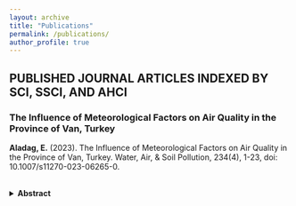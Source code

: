 ```yaml
---
layout: archive
title: "Publications"
permalink: /publications/
author_profile: true
---
```

## PUBLISHED JOURNAL ARTICLES INDEXED BY SCI, SSCI, AND AHCI

### The Influence of Meteorological Factors on Air Quality in the Province of Van, Turkey
<strong>Aladag, E.</strong> (2023). The Influence of Meteorological Factors on Air Quality in the Province of Van, Turkey. Water, Air, & Soil Pollution, 234(4), 1-23, doi: 10.1007/s11270-023-06265-0.
<br>
<a href="https://doi.org/10.1017/S1049096521001153" target="_blank"><i class="fas fa-fw fa-link zoom" aria-hidden="true"></i></a>
<br>
<a href="https://doi.org/10.1007/s11270-023-06265-0" target="_blank" class="fas fa-link"></a> <a href="https://doi.org/10.1007/s11270-023-06265-0" target="_blank" class="fa fa-file-pdf-o"></a>
<details> 
    <summary> 
      <b>Abstract</b>
    </summary>
<p>Van, the most crowded province in the east of Turkey, is afflicted by intense air pollution especially in winter. Permanence and transport of air pollutants are closely associated with the region’s meteorological features. Hourly and annual variations in PM<sub>10</sub> and SO<sub>2</sub> air pollutants and temperature, wind, pressure, and humidity atmospheric variables were investigated in Van city center for 2015–2020. A multiple non-linear regression (MLNR) model was used to research the effect of meteorological parameters on air quality. Stepwise and best-subset statistical methods were applied to optimize estimators in the MNLR model. In the winter months, increases above limit values were observed for PM<sub>10</sub> and SO<sub>2</sub> linked to increases in low-quality fuel consumption due to reducing temperatures in the evenings. Spearman analysis showed there were moderate inverse correlations with temperature (R<sup>2</sup> = -0.42) and wind speed (R<sup>2</sup> = -0.42) and weak positive correlations with pressure (R<sup>2</sup> = 0.35) and humidity (R<sup>2</sup> = 0.22) for the air quality index. The MNLR model using minimum temperature (T<sub>min</sub>), average wind speed (W<sub>s</sub>), the maximum pressure (P<sub>max</sub>), and average humidity (H<sub>avg</sub>) was the most successful (R = 0.53, RMSE = 0.24) air quality model. The reduction in air quality was associated with colder temperatures, lower wind speed, higher atmospheric pressure and higher humidity. In conclusion, policymakers and implementors should pay attention to local climate features to effectively minimize urban air pollution.</p>
</details>
